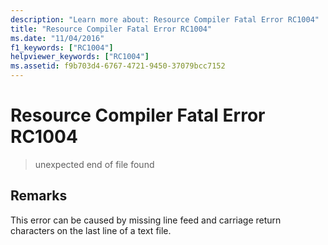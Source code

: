 ```yaml
---
description: "Learn more about: Resource Compiler Fatal Error RC1004"
title: "Resource Compiler Fatal Error RC1004"
ms.date: "11/04/2016"
f1_keywords: ["RC1004"]
helpviewer_keywords: ["RC1004"]
ms.assetid: f9b703d4-6767-4721-9450-37079bcc7152
---
```

# Resource Compiler Fatal Error RC1004

> unexpected end of file found

## Remarks

This error can be caused by missing line feed and carriage return characters on the last line of a text file.
